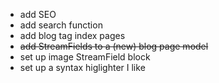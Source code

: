 - add SEO
- add search function
- add blog tag index pages
- ~~add StreamFields to a (new) blog page model~~
- set up image StreamField block
- set up a syntax higlighter I like
